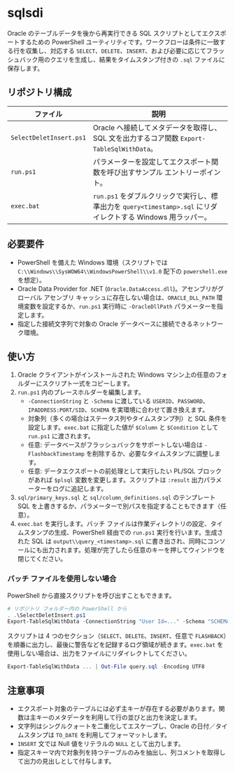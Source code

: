 # sqlsdi

Oracle のテーブルデータを後から再実行できる SQL スクリプトとしてエクスポートするための PowerShell ユーティリティです。ワークフローは条件に一致する行を収集し、対応する `SELECT`、`DELETE`、`INSERT`、および必要に応じてフラッシュバック用のクエリを生成し、結果をタイムスタンプ付きの `.sql` ファイルに保存します。

## リポジトリ構成

| ファイル | 説明 |
| ---- | ----------- |
| `SelectDeletInsert.ps1` | Oracle へ接続してメタデータを取得し、SQL 文を出力するコア関数 `Export-TableSqlWithData`。 |
| `run.ps1` | パラメーターを設定してエクスポート関数を呼び出すサンプル エントリーポイント。 |
| `exec.bat` | `run.ps1` をダブルクリックで実行し、標準出力を `query<timestamp>.sql` にリダイレクトする Windows 用ラッパー。 |

## 必要要件

* PowerShell を備えた Windows 環境（スクリプトでは `C:\\Windows\\SysWOW64\\WindowsPowerShell\\v1.0` 配下の `powershell.exe` を想定）。
* Oracle Data Provider for .NET (`Oracle.DataAccess.dll`)。アセンブリがグローバル アセンブリ キャッシュに存在しない場合は、`ORACLE_DLL_PATH` 環境変数を設定するか、`run.ps1` 実行時に `-OracleDllPath` パラメーターを指定します。
* 指定した接続文字列で対象の Oracle データベースに接続できるネットワーク環境。

## 使い方

1. Oracle クライアントがインストールされた Windows マシン上の任意のフォルダーにスクリプト一式をコピーします。
2. `run.ps1` 内のプレースホルダーを編集します。
   * `-ConnectionString` と `-Schema` に渡している `USERID`、`PASSWORD`、`IPADDRESS:PORT/SID`、`SCHEMA` を実環境に合わせて置き換えます。
   * 対象列（多くの場合はステータス列やタイムスタンプ列）と SQL 条件を設定します。`exec.bat` に指定した値が `$Column` と `$Condition` として `run.ps1` に渡されます。
   * 任意: データベースがフラッシュバックをサポートしない場合は `-FlashbackTimestamp` を削除するか、必要なタイムスタンプに調整します。
   * 任意: データエクスポートの前処理として実行したい PL/SQL ブロックがあれば `$plsql` 変数を変更します。スクリプトは `:result` 出力パラメーターをログに追記します。
3. `sql/primary_keys.sql` と `sql/column_definitions.sql` のテンプレート SQL を上書きするか、パラメーターで別パスを指定することもできます（任意）。
4. `exec.bat` を実行します。バッチ ファイルは作業ディレクトリの設定、タイムスタンプの生成、PowerShell 経由での `run.ps1` 実行を行います。生成された SQL は `output\\query_<timestamp>.sql` に書き出され、同時にコンソールにも出力されます。処理が完了したら任意のキーを押してウィンドウを閉じてください。

### バッチ ファイルを使用しない場合

PowerShell から直接スクリプトを呼び出すこともできます。

```powershell
# リポジトリ フォルダー内の PowerShell から
. .\SelectDeletInsert.ps1
Export-TableSqlWithData -ConnectionString "User Id=..." -Schema "SCHEMA" -TargetColumn "column_name" -ConditionSql "= 'value'" -FlashbackTimestamp "2025-08-17 19:00:00"
```

スクリプトは 4 つのセクション（`SELECT`、`DELETE`、`INSERT`、任意で `FLASHBACK`）を順番に出力し、最後に警告などを記録するログ領域が続きます。`exec.bat` を使用しない場合は、出力をファイルにリダイレクトしてください。

```powershell
Export-TableSqlWithData ... | Out-File query.sql -Encoding UTF8
```

## 注意事項

* エクスポート対象のテーブルには必ず主キーが存在する必要があります。関数は主キーのメタデータを利用して行の並びと出力を決定します。
* 文字列はシングルクォートを二重化してエスケープし、Oracle の日付／タイムスタンプは `TO_DATE` を利用してフォーマットします。
* `INSERT` 文では Null 値をリテラルの `NULL` として出力します。
* 指定スキーマ内で対象列を持つテーブルのみを抽出し、列コメントを取得して出力の見出しとして付与します。
